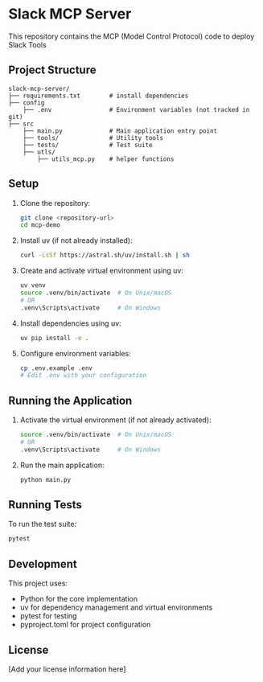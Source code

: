 # Slack MCP Server

This repository contains the MCP (Model Control Protocol) code to deploy Slack Tools

## Project Structure

``` 
slack-mcp-server/
├── requirements.txt        # install dependencies
├── config
    ├── .env                # Environment variables (not tracked in git)
├── src
    ├── main.py             # Main application entry point
    ├── tools/              # Utility tools
    ├── tests/              # Test suite
    ├── utls/
        ├── utils_mcp.py    # helper functions
```

## Setup

1. Clone the repository:
   ```bash
   git clone <repository-url>
   cd mcp-demo
   ```

2. Install uv (if not already installed):
   ```bash
   curl -LsSf https://astral.sh/uv/install.sh | sh
   ```

3. Create and activate virtual environment using uv:
   ```bash
   uv venv
   source .venv/bin/activate  # On Unix/macOS
   # OR
   .venv\Scripts\activate     # On Windows
   ```

4. Install dependencies using uv:
   ```bash
   uv pip install -e .
   ```

5. Configure environment variables:
   ```bash
   cp .env.example .env
   # Edit .env with your configuration
   ```

## Running the Application

1. Activate the virtual environment (if not already activated):
   ```bash
   source .venv/bin/activate  # On Unix/macOS
   # OR
   .venv\Scripts\activate     # On Windows
   ```

2. Run the main application:
   ```bash
   python main.py
   ```

## Running Tests

To run the test suite:

```bash
pytest
```

## Development

This project uses:
- Python for the core implementation
- uv for dependency management and virtual environments
- pytest for testing
- pyproject.toml for project configuration

## License

[Add your license information here]
